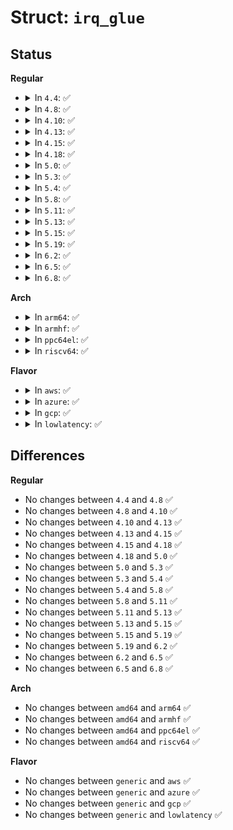 # Struct: <code>irq_glue</code>

## Status
<b>Regular</b>
<ul>
<li>
<details>
<summary>In <code>4.4</code>: ✅</summary>

```c
struct irq_glue {
    struct irq_affinity_notify notify;
    struct cpu_rmap *rmap;
    u16 index;
};
```
</details>
</li>
<li>
<details>
<summary>In <code>4.8</code>: ✅</summary>

```c
struct irq_glue {
    struct irq_affinity_notify notify;
    struct cpu_rmap *rmap;
    u16 index;
};
```
</details>
</li>
<li>
<details>
<summary>In <code>4.10</code>: ✅</summary>

```c
struct irq_glue {
    struct irq_affinity_notify notify;
    struct cpu_rmap *rmap;
    u16 index;
};
```
</details>
</li>
<li>
<details>
<summary>In <code>4.13</code>: ✅</summary>

```c
struct irq_glue {
    struct irq_affinity_notify notify;
    struct cpu_rmap *rmap;
    u16 index;
};
```
</details>
</li>
<li>
<details>
<summary>In <code>4.15</code>: ✅</summary>

```c
struct irq_glue {
    struct irq_affinity_notify notify;
    struct cpu_rmap *rmap;
    u16 index;
};
```
</details>
</li>
<li>
<details>
<summary>In <code>4.18</code>: ✅</summary>

```c
struct irq_glue {
    struct irq_affinity_notify notify;
    struct cpu_rmap *rmap;
    u16 index;
};
```
</details>
</li>
<li>
<details>
<summary>In <code>5.0</code>: ✅</summary>

```c
struct irq_glue {
    struct irq_affinity_notify notify;
    struct cpu_rmap *rmap;
    u16 index;
};
```
</details>
</li>
<li>
<details>
<summary>In <code>5.3</code>: ✅</summary>

```c
struct irq_glue {
    struct irq_affinity_notify notify;
    struct cpu_rmap *rmap;
    u16 index;
};
```
</details>
</li>
<li>
<details>
<summary>In <code>5.4</code>: ✅</summary>

```c
struct irq_glue {
    struct irq_affinity_notify notify;
    struct cpu_rmap *rmap;
    u16 index;
};
```
</details>
</li>
<li>
<details>
<summary>In <code>5.8</code>: ✅</summary>

```c
struct irq_glue {
    struct irq_affinity_notify notify;
    struct cpu_rmap *rmap;
    u16 index;
};
```
</details>
</li>
<li>
<details>
<summary>In <code>5.11</code>: ✅</summary>

```c
struct irq_glue {
    struct irq_affinity_notify notify;
    struct cpu_rmap *rmap;
    u16 index;
};
```
</details>
</li>
<li>
<details>
<summary>In <code>5.13</code>: ✅</summary>

```c
struct irq_glue {
    struct irq_affinity_notify notify;
    struct cpu_rmap *rmap;
    u16 index;
};
```
</details>
</li>
<li>
<details>
<summary>In <code>5.15</code>: ✅</summary>

```c
struct irq_glue {
    struct irq_affinity_notify notify;
    struct cpu_rmap *rmap;
    u16 index;
};
```
</details>
</li>
<li>
<details>
<summary>In <code>5.19</code>: ✅</summary>

```c
struct irq_glue {
    struct irq_affinity_notify notify;
    struct cpu_rmap *rmap;
    u16 index;
};
```
</details>
</li>
<li>
<details>
<summary>In <code>6.2</code>: ✅</summary>

```c
struct irq_glue {
    struct irq_affinity_notify notify;
    struct cpu_rmap *rmap;
    u16 index;
};
```
</details>
</li>
<li>
<details>
<summary>In <code>6.5</code>: ✅</summary>

```c
struct irq_glue {
    struct irq_affinity_notify notify;
    struct cpu_rmap *rmap;
    u16 index;
};
```
</details>
</li>
<li>
<details>
<summary>In <code>6.8</code>: ✅</summary>

```c
struct irq_glue {
    struct irq_affinity_notify notify;
    struct cpu_rmap *rmap;
    u16 index;
};
```
</details>
</li>
</ul>
<b>Arch</b>
<ul>
<li>
<details>
<summary>In <code>arm64</code>: ✅</summary>

```c
struct irq_glue {
    struct irq_affinity_notify notify;
    struct cpu_rmap *rmap;
    u16 index;
};
```
</details>
</li>
<li>
<details>
<summary>In <code>armhf</code>: ✅</summary>

```c
struct irq_glue {
    struct irq_affinity_notify notify;
    struct cpu_rmap *rmap;
    u16 index;
};
```
</details>
</li>
<li>
<details>
<summary>In <code>ppc64el</code>: ✅</summary>

```c
struct irq_glue {
    struct irq_affinity_notify notify;
    struct cpu_rmap *rmap;
    u16 index;
};
```
</details>
</li>
<li>
<details>
<summary>In <code>riscv64</code>: ✅</summary>

```c
struct irq_glue {
    struct irq_affinity_notify notify;
    struct cpu_rmap *rmap;
    u16 index;
};
```
</details>
</li>
</ul>
<b>Flavor</b>
<ul>
<li>
<details>
<summary>In <code>aws</code>: ✅</summary>

```c
struct irq_glue {
    struct irq_affinity_notify notify;
    struct cpu_rmap *rmap;
    u16 index;
};
```
</details>
</li>
<li>
<details>
<summary>In <code>azure</code>: ✅</summary>

```c
struct irq_glue {
    struct irq_affinity_notify notify;
    struct cpu_rmap *rmap;
    u16 index;
};
```
</details>
</li>
<li>
<details>
<summary>In <code>gcp</code>: ✅</summary>

```c
struct irq_glue {
    struct irq_affinity_notify notify;
    struct cpu_rmap *rmap;
    u16 index;
};
```
</details>
</li>
<li>
<details>
<summary>In <code>lowlatency</code>: ✅</summary>

```c
struct irq_glue {
    struct irq_affinity_notify notify;
    struct cpu_rmap *rmap;
    u16 index;
};
```
</details>
</li>
</ul>

## Differences
<b>Regular</b>
<ul>
<li>
No changes between <code>4.4</code> and <code>4.8</code> ✅
</li>
<li>
No changes between <code>4.8</code> and <code>4.10</code> ✅
</li>
<li>
No changes between <code>4.10</code> and <code>4.13</code> ✅
</li>
<li>
No changes between <code>4.13</code> and <code>4.15</code> ✅
</li>
<li>
No changes between <code>4.15</code> and <code>4.18</code> ✅
</li>
<li>
No changes between <code>4.18</code> and <code>5.0</code> ✅
</li>
<li>
No changes between <code>5.0</code> and <code>5.3</code> ✅
</li>
<li>
No changes between <code>5.3</code> and <code>5.4</code> ✅
</li>
<li>
No changes between <code>5.4</code> and <code>5.8</code> ✅
</li>
<li>
No changes between <code>5.8</code> and <code>5.11</code> ✅
</li>
<li>
No changes between <code>5.11</code> and <code>5.13</code> ✅
</li>
<li>
No changes between <code>5.13</code> and <code>5.15</code> ✅
</li>
<li>
No changes between <code>5.15</code> and <code>5.19</code> ✅
</li>
<li>
No changes between <code>5.19</code> and <code>6.2</code> ✅
</li>
<li>
No changes between <code>6.2</code> and <code>6.5</code> ✅
</li>
<li>
No changes between <code>6.5</code> and <code>6.8</code> ✅
</li>
</ul>
<b>Arch</b>
<ul>
<li>
No changes between <code>amd64</code> and <code>arm64</code> ✅
</li>
<li>
No changes between <code>amd64</code> and <code>armhf</code> ✅
</li>
<li>
No changes between <code>amd64</code> and <code>ppc64el</code> ✅
</li>
<li>
No changes between <code>amd64</code> and <code>riscv64</code> ✅
</li>
</ul>
<b>Flavor</b>
<ul>
<li>
No changes between <code>generic</code> and <code>aws</code> ✅
</li>
<li>
No changes between <code>generic</code> and <code>azure</code> ✅
</li>
<li>
No changes between <code>generic</code> and <code>gcp</code> ✅
</li>
<li>
No changes between <code>generic</code> and <code>lowlatency</code> ✅
</li>
</ul>
